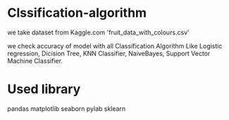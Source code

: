 # Clssification-algorithm

we take dataset from Kaggle.com 'fruit_data_with_colours.csv'

we check accuracy of model with all Classification Algorithm Like Logistic regression, Dicision Tree, KNN Classifier, NaiveBayes, Support Vector Machine Classifier.

# Used library

pandas
matplotlib
seaborn
pylab
sklearn
